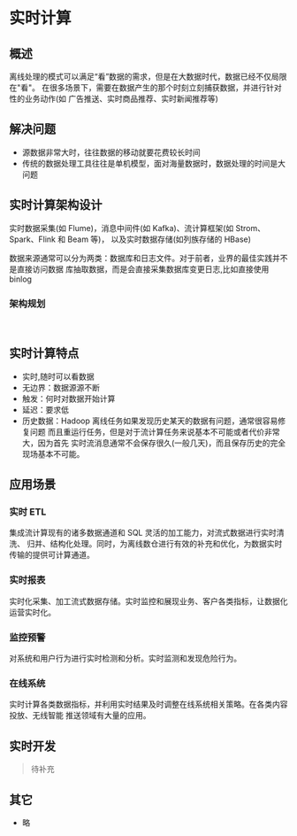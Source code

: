 # 实时计算

## 概述

离线处理的模式可以满足“看”数据的需求，但是在大数据时代，数据已经不仅局限在"看"。
在很多场景下，需要在数据产生的那个时刻立刻捕获数据，并进行针对性的业务动作(如
广告推送、实时商品推荐、实时新闻推荐等)

## 解决问题

- 源数据非常大时，往往数据的移动就要花费较长时间
- 传统的数据处理工具往往是单机模型，面对海量数据时，数据处理的时间是大问题

## 实时计算架构设计

实时数据采集(如 Flume)，消息中间件(如 Kafka)、流计算框架(如 Strom、Spark、Flink 和 Beam 等)，
以及实时数据存储(如列族存储的 HBase)

数据来源通常可以分为两类：数据库和日志文件。对于前者，业界的最佳实践并不是直接访问数据
库抽取数据，而是会直接采集数据库变更日志,比如直接使用 binlog

### 架构规划

<br/>
<img :src="$withBase('/data/online_computer.png')">

## 实时计算特点

- 实时,随时可以看数据
- 无边界：数据源源不断
- 触发：何时对数据开始计算
- 延迟：要求低
- 历史数据：Hadoop 离线任务如果发现历史某天的数据有问题，通常很容易修复问题
  而且重运行任务，但是对于流计算任务来说基本不可能或者代价非常大，因为首先
  实时流消息通常不会保存很久(一般几天)，而且保存历史的完全现场基本不可能。

## 应用场景

### 实时 ETL

集成流计算现有的诸多数据通道和 SQL 灵活的加工能力，对流式数据进行实时清洗、
归并、结构化处理。同时，为离线数仓进行有效的补充和优化，为数据实时传输的提供可计算通道。

### 实时报表

实时化采集、加工流式数据存储。实时监控和展现业务、客户各类指标，让数据化运营实时化。

### 监控预警

对系统和用户行为进行实时检测和分析。实时监测和发现危险行为。

### 在线系统

实时计算各类数据指标，并利用实时结果及时调整在线系统相关策略。在各类内容投放、无线智能
推送领域有大量的应用。

## 实时开发

> 待补充

## 其它

- 略
